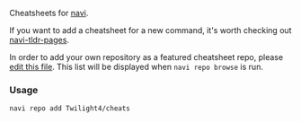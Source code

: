 Cheatsheets for [navi](https://github.com/denisidoro/navi).

If you want to add a cheatsheet for a new command, it's worth checking out [navi-tldr-pages](https://github.com/denisidoro/navi-tldr-pages).

In order to add your own repository as a featured cheatsheet repo, please [edit this file](https://github.com/denisidoro/cheats/edit/master/featured_repos.txt). This list will be displayed when `navi repo browse` is run.

### Usage
```
navi repo add Twilight4/cheats
```
